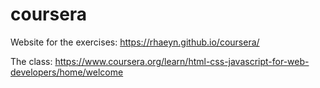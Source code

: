 # coursera

Website for the exercises:
https://rhaeyn.github.io/coursera/

The class:
https://www.coursera.org/learn/html-css-javascript-for-web-developers/home/welcome
